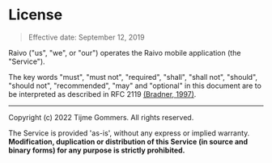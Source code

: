 # License

> Effective date: September 12, 2019

Raivo ("us", "we", or "our") operates the Raivo mobile application (the "Service").

The key words "must", "must not", "required", "shall", "shall not", "should", "should not", "recommended", "may" and "optional" in this document are to be interpreted as described in RFC 2119 [(Bradner, 1997)](https://www.ietf.org/rfc/rfc2119.txt).

---

Copyright (c) 2022 Tijme Gommers. All rights reserved.

The Service is provided 'as-is', without any express or implied warranty. **Modification, duplication or distribution of this Service (in source and binary forms) for any purpose is strictly prohibited.**

